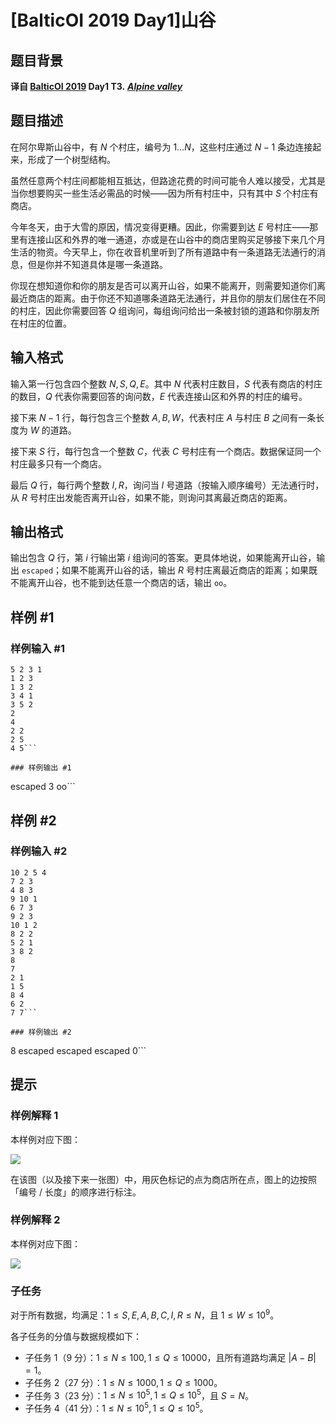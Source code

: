 # [BalticOI 2019 Day1]山谷

## 题目背景

**译自 [BalticOI 2019](http://boi2019.eio.ee/tasks/) Day1 T3.** ***[Alpine valley](http://boi2019.eio.ee/wp-content/uploads/2019/04/valley.en_.pdf)***

## 题目描述

在阿尔卑斯山谷中，有 $N$ 个村庄，编号为 $1 \ldots N$，这些村庄通过 $N-1$ 条边连接起来，形成了一个树型结构。

虽然任意两个村庄间都能相互抵达，但路途花费的时间可能令人难以接受，尤其是当你想要购买一些生活必需品的时候——因为所有村庄中，只有其中 $S$ 个村庄有商店。

今年冬天，由于大雪的原因，情况变得更糟。因此，你需要到达 $E$ 号村庄——那里有连接山区和外界的唯一通道，亦或是在山谷中的商店里购买足够接下来几个月生活的物资。今天早上，你在收音机里听到了所有道路中有一条道路无法通行的消息，但是你并不知道具体是哪一条道路。

你现在想知道你和你的朋友是否可以离开山谷，如果不能离开，则需要知道你们离最近商店的距离。由于你还不知道哪条道路无法通行，并且你的朋友们居住在不同的村庄，因此你需要回答 $Q$ 组询问，每组询问给出一条被封锁的道路和你朋友所在村庄的位置。

## 输入格式

输入第一行包含四个整数 $N,S,Q,E$。其中 $N$ 代表村庄数目，$S$ 代表有商店的村庄的数目，$Q$ 代表你需要回答的询问数，$E$ 代表连接山区和外界的村庄的编号。

接下来 $N-1$ 行，每行包含三个整数 $A,B,W$，代表村庄 $A$ 与村庄 $B$ 之间有一条长度为 $W$ 的道路。

接下来 $S$ 行，每行包含一个整数 $C$，代表 $C$ 号村庄有一个商店。数据保证同一个村庄最多只有一个商店。

最后 $Q$ 行，每行两个整数 $I,R$，询问当 $I$ 号道路（按输入顺序编号）无法通行时，从 $R$ 号村庄出发能否离开山谷，如果不能，则询问其离最近商店的距离。

## 输出格式

输出包含 $Q$ 行，第 $i$ 行输出第 $i$ 组询问的答案。更具体地说，如果能离开山谷，输出 `escaped`；如果不能离开山谷的话，输出 $R$ 号村庄离最近商店的距离；如果既不能离开山谷，也不能到达任意一个商店的话，输出 `oo`。

## 样例 #1

### 样例输入 #1
```
5 2 3 1
1 2 3
1 3 2
3 4 1
3 5 2
2
4
2 2
2 5
4 5```

### 样例输出 #1

```
escaped
3
oo```

## 样例 #2

### 样例输入 #2
```
10 2 5 4
7 2 3
4 8 3
9 10 1
6 7 3
9 2 3
10 1 2
8 2 2
5 2 1
3 8 2
8
7
2 1
1 5
8 4
6 2
7 7```

### 样例输出 #2

```
8
escaped
escaped
escaped
0```

## 提示

### 样例解释 1

本样例对应下图：

![](https://cdn.luogu.com.cn/upload/image_hosting/v6u2t5hk.png)

在该图（以及接下来一张图）中，用灰色标记的点为商店所在点，图上的边按照「编号 / 长度」的顺序进行标注。

### 样例解释 2

本样例对应下图：

![](https://cdn.luogu.com.cn/upload/image_hosting/sdxj2iz6.png)

### 子任务

对于所有数据，均满足：$1 \leq S,E,A,B,C,I,R \leq N$，且 $1 \leq W \leq 10^9$。

各子任务的分值与数据规模如下：

- 子任务 1（9 分）：$1 \leq N \leq 100,1 \leq Q \leq 10000$，且所有道路均满足 $|A-B|=1$。
- 子任务 2（27 分）：$1 \leq N \leq 1000,1 \leq Q \leq 1000$。
- 子任务 3（23 分）：$1 \leq N \leq 10^5,1 \leq Q \leq 10^5$，且 $S=N$。
- 子任务 4（41 分）：$1 \leq N \leq 10^5,1 \leq Q \leq 10^5$。
